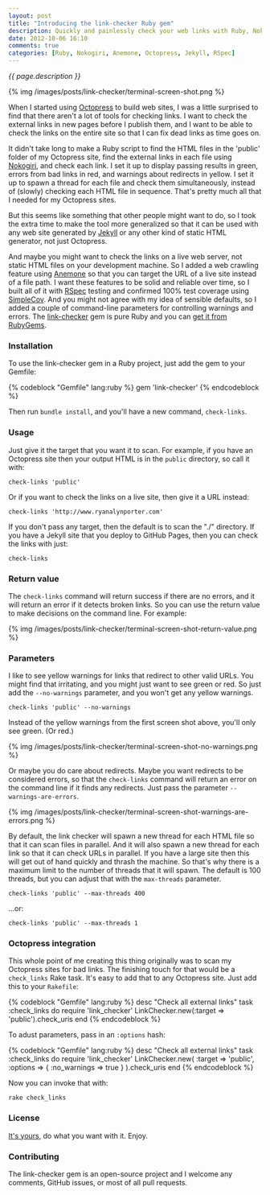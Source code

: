 ```yaml
---
layout: post
title: "Introducing the link-checker Ruby gem"
description: Quickly and painlessly check your web links with Ruby, Nokogiri and Anemone
date: 2012-10-06 16:10
comments: true
categories: [Ruby, Nokogiri, Anemone, Octopress, Jekyll, RSpec]
---
```


_{{ page.description }}_

{% img /images/posts/link-checker/terminal-screen-shot.png %}

When I started using [Octopress](http://octopress.org) to build web sites, I was a little surprised to find that there aren't a lot of tools for checking links.  I want to check the external links in new pages before I publish them, and I want to be able to check the links on the entire site so that I can fix dead links as time goes on.

It didn't take long to make a Ruby script to find the HTML files in the 'public' folder of my Octopress site, find the external links in each file using [Nokogiri](http://nokogiri.org), and check each link.  I set it up to display passing results in green, errors from bad links in red, and warnings about redirects in yellow.  I set it up to spawn a thread for each file and check them simultaneously, instead of (slowly) checking each HTML file in sequence.  That's pretty much all that I needed for my Octopress sites.

But this seems like something that other people might want to do, so I took the extra time to make the tool more generalized so that it can be used with any web site generated by [Jekyll](https://github.com/mojombo/jekyll) or any other kind of static HTML generator, not just Octopress.

And maybe you might want to check the links on a live web server, not static HTML files on your development machine.  So I added a web crawling feature using [Anemone](http://anemone.rubyforge.org) so that you can target the URL of a live site instead of a file path.  I want these features to be solid and reliable over time, so I built all of it with [RSpec](http://rspec.info) testing and confirmed 100% test coverage using [SimpleCov](https://github.com/colszowka/simplecov).  And you might not agree with my idea of sensible defaults, so I added a couple of command-line parameters for controlling warnings and errors.  The [link-checker](https://github.com/endymion/link-checker) gem is pure Ruby and you can [get it from RubyGems](https://rubygems.org/gems/link-checker).

### Installation

To use the link-checker gem in a Ruby project, just add the gem to your Gemfile:

{% codeblock "Gemfile" lang:ruby %}
gem 'link-checker'
{% endcodeblock %}

Then run ```bundle install```, and you'll have a new command, ```check-links```.

### Usage

Just give it the target that you want it to scan.  For example, if you have an Octopress site then your output HTML is in the ```public``` directory, so call it with:

    check-links 'public'

Or if you want to check the links on a live site, then give it a URL instead:

    check-links 'http://www.ryanalynporter.com'

If you don't pass any target, then the default is to scan the "./" directory.  If you have a Jekyll site that you deploy to GitHub Pages, then you can check the links with just:

    check-links

### Return value

The ```check-links``` command will return success if there are no errors, and it will return an error if it detects broken links.  So you can use the return value to make decisions on the command line.  For example:

{% img /images/posts/link-checker/terminal-screen-shot-return-value.png %}

### Parameters

I like to see yellow warnings for links that redirect to other valid URLs.  You might find that irritating, and you might just want to see green or red.  So just add the ```--no-warnings``` parameter, and you won't get any yellow warnings.

    check-links 'public' --no-warnings

Instead of the yellow warnings from the first screen shot above, you'll only see green.  (Or red.)

{% img /images/posts/link-checker/terminal-screen-shot-no-warnings.png %}

Or maybe you do care about redirects.  Maybe you want redirects to be considered errors, so that the ```check-links``` command will return an error on the command line if it finds any redirects.  Just pass the parameter ```--warnings-are-errors```.

{% img /images/posts/link-checker/terminal-screen-shot-warnings-are-errors.png %}

By default, the link checker will spawn a new thread for each HTML file so that it can scan files in parallel.  And it will also spawn a new thread for each link so that it can check URLs in parallel.  If you have a large site then this will get out of hand quickly and thrash the machine.  So that's why there is a maximum limit to the number of threads that it will spawn.  The default is 100 threads, but you can adjust that with the ```max-threads``` parameter.

    check-links 'public' --max-threads 400

...or:

    check-links 'public' --max-threads 1

### Octopress integration

This whole point of me creating this thing originally was to scan my Octopress sites for bad links.  The finishing touch for that would be a ```check_links``` Rake task.  It's easy to add that to any Octopress site.  Just add this to your ```Rakefile```:

{% codeblock "Gemfile" lang:ruby %}
desc "Check all external links"
task :check_links do
  require 'link_checker'
  LinkChecker.new(:target => 'public').check_uris
end
{% endcodeblock %}

To adust parameters, pass in an ```:options``` hash:

{% codeblock "Gemfile" lang:ruby %}
desc "Check all external links"
task :check_links do
  require 'link_checker'
  LinkChecker.new(
    :target => 'public',
    :options => { :no_warnings => true }
  ).check_uris
end
{% endcodeblock %}

Now you can invoke that with:

    rake check_links

### License

[It's yours](https://github.com/endymion/link-checker/blob/master/LICENSE.txt), do what you want with it.  Enjoy.

### Contributing

The link-checker gem is an open-source project and I welcome any comments, GitHub issues, or most of all pull requests.

